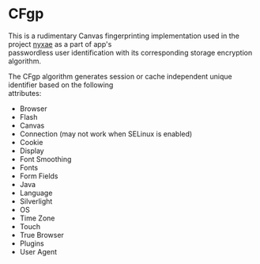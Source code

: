 # CFgp


This is a rudimentary Canvas fingerprinting implementation used in the project [nyxae](https://github.com/salmansamie/nyxae_pub) as a part of app's  
passwordless user identification with its corresponding storage encryption algorithm.

The CFgp algorithm generates session or cache independent unique identifier based on the following  
attributes:  
- Browser
- Flash
- Canvas
- Connection (may not work when SELinux is enabled)
- Cookie
- Display
- Font Smoothing
- Fonts
- Form Fields
- Java
- Language
- Silverlight
- OS
- Time Zone
- Touch
- True Browser
- Plugins
- User Agent


